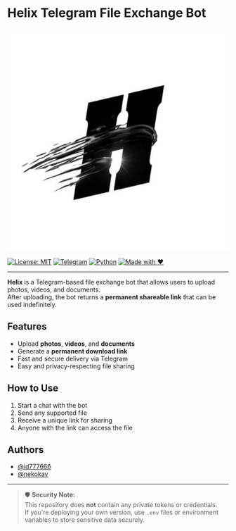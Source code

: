 # Helix Telegram File Exchange Bot

![Helix Icon](icon.JPG)

[![License: MIT](https://img.shields.io/badge/License-MIT-yellow.svg)](LICENSE)
[![Telegram](https://img.shields.io/badge/Telegram-Bot-blue.svg?logo=telegram)](@helixcloudrobot)
[![Python](https://img.shields.io/badge/Python-3.10+-blue.svg?logo=python)](https://www.python.org/)
[![Made with ❤️](https://img.shields.io/badge/Made%20with-%E2%9D%A4-red)](#)

---

**Helix** is a Telegram-based file exchange bot that allows users to upload photos, videos, and documents.  
After uploading, the bot returns a **permanent shareable link** that can be used indefinitely.

## Features

- Upload **photos**, **videos**, and **documents**
- Generate a **permanent download link**
- Fast and secure delivery via Telegram
- Easy and privacy-respecting file sharing

## How to Use

1. Start a chat with the bot
2. Send any supported file
3. Receive a unique link for sharing
4. Anyone with the link can access the file

## Authors

- [@id777666](https://t.me/id777666)
- [@nekokay](https://t.me/nekokay)

---

> 🛡 **Security Note:**  
> This repository does **not** contain any private tokens or credentials.  
> If you're deploying your own version, use `.env` files or environment variables to store sensitive data securely.
